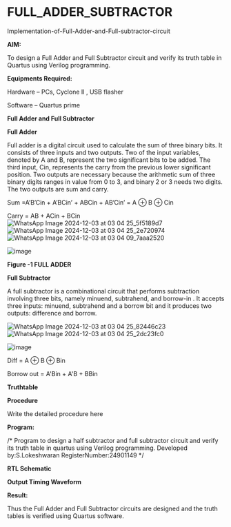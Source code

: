 # FULL_ADDER_SUBTRACTOR

Implementation-of-Full-Adder-and-Full-subtractor-circuit

**AIM:**

To design a Full Adder and Full Subtractor circuit and verify its truth table in Quartus using Verilog programming.

**Equipments Required:**

Hardware – PCs, Cyclone II , USB flasher

Software – Quartus prime

**Full Adder and Full Subtractor**

**Full Adder**

Full adder is a digital circuit used to calculate the sum of three binary bits. It consists of three inputs and two outputs. Two of the input variables, denoted by A and B, represent the two significant bits to be added. The third input, Cin, represents the carry from the previous lower significant position. Two outputs are necessary because the arithmetic sum of three binary digits ranges in value from 0 to 3, and binary 2 or 3 needs two digits. The two outputs are sum and carry.

Sum =A’B’Cin + A’BCin’ + ABCin + AB’Cin’ = A ⊕ B ⊕ Cin 

Carry = AB + ACin + BCin
![WhatsApp Image 2024-12-03 at 03 04 25_5f5189d7](https://github.com/user-attachments/assets/190414c0-6752-44dc-b3a5-5ebaf14d47d6)
![WhatsApp Image 2024-12-03 at 03 04 25_2e720974](https://github.com/user-attachments/assets/66cfa781-3025-43b1-b211-bf2b31463409)
![WhatsApp Image 2024-12-03 at 03 04 09_7aaa2520](https://github.com/user-attachments/assets/555669a3-eacb-4638-bdc7-13d9baaac253)


![image](https://github.com/naavaneetha/FULL_ADDER_SUBTRACTOR/assets/154305477/0f30ba51-5ffb-4198-845f-18e054f675e7)

**Figure -1 FULL ADDER**

**Full Subtractor**

A full subtractor is a combinational circuit that performs subtraction involving three bits, namely minuend, subtrahend, and borrow-in . It accepts three inputs: minuend, subtrahend and a borrow bit and it produces two outputs: difference and borrow.

![WhatsApp Image 2024-12-03 at 03 04 25_82446c23](https://github.com/user-attachments/assets/71a5b136-e551-48ba-8b93-eef750bfd8c5)
![WhatsApp Image 2024-12-03 at 03 04 25_2dc23fc0](https://github.com/user-attachments/assets/06f95946-0293-4bf5-9096-5a559b06fa21)

![image](https://github.com/naavaneetha/FULL_ADDER_SUBTRACTOR/assets/154305477/02b24f51-ab51-4304-9ad6-7b81ffc1ead5)

Diff = A ⊕ B ⊕ Bin 

Borrow out = A'Bin + A'B + BBin

**Truthtable**

**Procedure**

Write the detailed procedure here

**Program:**

/* Program to design a half subtractor and full subtractor circuit and verify its truth table in quartus using Verilog programming. Developed by:S.Lokeshwaran RegisterNumber:24901149
*/

**RTL Schematic**

**Output Timing Waveform**

**Result:**

Thus the Full Adder and Full Subtractor circuits are designed and the truth tables is verified using Quartus software.



